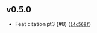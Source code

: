 ## v0.5.0

- Feat citation pt3 (#8) ([`14c569f`](https://github.com/https://github.com/Belo-RenaruX/crp-ts-server/commit/14c569f))

